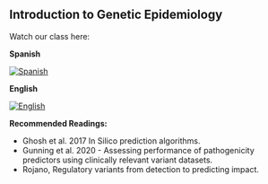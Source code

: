 ## Introduction to Genetic Epidemiology

Watch our class here: 

**Spanish**

[![Spanish](https://img.youtube.com/vi/oCxnQW6H_kE/0.jpg)](https://youtube.com/watch?v=oCxnQW6H_kE)

**English** 

[![English](https://img.youtube.com/vi/nXLLRswT7rY/0.jpg)](https://youtube.com/watch?v=nXLLRswT7rY)

**Recommended Readings:**
- Ghosh et al. 2017 In Silico prediction algorithms.
- Gunning et al. 2020 - Assessing performance of pathogenicity predictors using clinically relevant variant datasets. 
- Rojano, Regulatory variants from detection to predicting impact.
